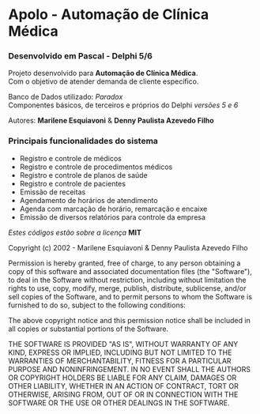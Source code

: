 # Apolo - Automação de Clínica Médica

### Desenvolvido em Pascal - Delphi 5/6

Projeto desenvolvido para **Automação de Clínica Médica**.  
Com o objetivo de atender demanda de cliente específico.

Banco de Dados utilizado: _Paradox_  
Componentes básicos, de terceiros e próprios do Delphi _versões 5 e 6_

Autores: **Marilene Esquiavoni** & **Denny Paulista Azevedo Filho**

### Principais funcionalidades do sistema

- Registro e controle de médicos
- Registro e controle de procedimentos médicos
- Registro e controle de planos de saúde
- Registro e controle de pacientes
- Emissão de receitas
- Agendamento de horários de atendimento
- Agenda com marcação de horário, remarcação e encaixe
- Emissão de diversos relatórios para controle da empresa

_Estes códigos estão sobre a licença_ **MIT**

Copyright (c) 2002 - Marilene Esquiavoni & Denny Paulista Azevedo Filho

Permission is hereby granted, free of charge, to any person obtaining a copy
of this software and associated documentation files (the "Software"), to deal
in the Software without restriction, including without limitation the rights
to use, copy, modify, merge, publish, distribute, sublicense, and/or sell
copies of the Software, and to permit persons to whom the Software is
furnished to do so, subject to the following conditions:

The above copyright notice and this permission notice shall be included in all
copies or substantial portions of the Software.

THE SOFTWARE IS PROVIDED "AS IS", WITHOUT WARRANTY OF ANY KIND, EXPRESS OR
IMPLIED, INCLUDING BUT NOT LIMITED TO THE WARRANTIES OF MERCHANTABILITY,
FITNESS FOR A PARTICULAR PURPOSE AND NONINFRINGEMENT. IN NO EVENT SHALL THE
AUTHORS OR COPYRIGHT HOLDERS BE LIABLE FOR ANY CLAIM, DAMAGES OR OTHER
LIABILITY, WHETHER IN AN ACTION OF CONTRACT, TORT OR OTHERWISE, ARISING FROM,
OUT OF OR IN CONNECTION WITH THE SOFTWARE OR THE USE OR OTHER DEALINGS IN THE
SOFTWARE.
